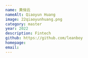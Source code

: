 ```yaml
---
name: 黄俏云
nameAlt: Qiaoyun Huang
image: 22qiaoyunhuang.png
category: master
year: 2022
description: Fintech
github: https://github.com/leanboy
homepage: 
email: 
---
```


